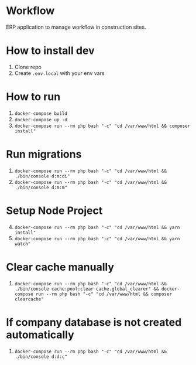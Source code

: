 # Workflow

ERP application to manage workflow in construction sites.

# How to install dev
1. Clone repo
2. Create `.env.local` with your env vars
# How to run
1. `docker-compose build`
2. `docker-compose up -d`
3. `docker-compose run --rm php bash "-c" "cd /var/www/html && composer install"`
# Run migrations
1. `docker-compose run --rm php bash "-c" "cd /var/www/html && ./bin/console d:m:di"`
2. `docker-compose run --rm php bash "-c" "cd /var/www/html && ./bin/console d:m:m"`
# Setup Node Project
4. `docker-compose run --rm php bash "-c" "cd /var/www/html && yarn install"`
5. `docker-compose run --rm php bash "-c" "cd /var/www/html && yarn watch"`
# Clear cache manually
1. `docker-compose run --rm php bash "-c" "cd /var/www/html && ./bin/console cache:pool:clear cache.global_clearer" && docker-compose run --rm php bash "-c" "cd /var/www/html && composer clearcache"`
# If company database is not created automatically
1. `docker-compose run --rm php bash "-c" "cd /var/www/html && ./bin/console d:d:c"`
